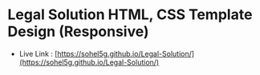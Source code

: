 # Legal Solution HTML, CSS Template Design (Responsive)


- Live Link : [https://sohel5g.github.io/Legal-Solution/](https://sohel5g.github.io/Legal-Solution/)
